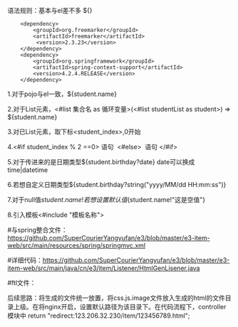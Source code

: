 语法规则：基本与el差不多 ${}


<!--freemarker-->
        <dependency>
            <groupId>org.freemarker</groupId>
            <artifactId>freemarker</artifactId>
             <version>2.3.23</version>
        </dependency>
        <dependency>
            <groupId>org.springframework</groupId>
            <artifactId>spring-context-support</artifactId>
            <version>4.2.4.RELEASE</version>
        </dependency>



1.对于pojo与el一致，${student.name}

2.对于List元素，<#list 集合名 as 循环变量>(<#list studentList as student>)  =>  ${student.name}

3.对已List元素，取下标<student_index>,0开始

4.<#if student_index % 2 ==0> 语句  <#else>  语句 </#if>

5.对于传进来的是日期类型${student.birthday?date}  date可以换成time|datetime

6.若想自定义日期类型${student.birthday?string("yyyy/MM/dd HH:mm:ss")}

7.对于null值${student.name!} 若想设置默认值${student.name!"这是空值"}

8.引入模板<#include "模板名称">


#与spring整合文件：https://github.com/SuperCourierYangyufan/e3/blob/master/e3-item-web/src/main/resources/spring/springmvc.xml

#详细代码：https://github.com/SuperCourierYangyufan/e3/blob/master/e3-item-web/src/main/java/cn/e3/item/Listener/HtmlGenLisener.java

#ftl文件：

后续思路：将生成的文件统一放置，将css.js.image文件放入生成的html的文件目录上级。在将nginx开启，设置默认路径为该目录下。在代码流程下，controller模块中  return "redirect:123.206.32.230/item/123456789.html";

